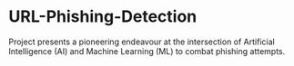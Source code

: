 # URL-Phishing-Detection
Project presents a pioneering endeavour at the intersection of Artificial Intelligence (AI) and Machine Learning (ML) to combat phishing attempts.
